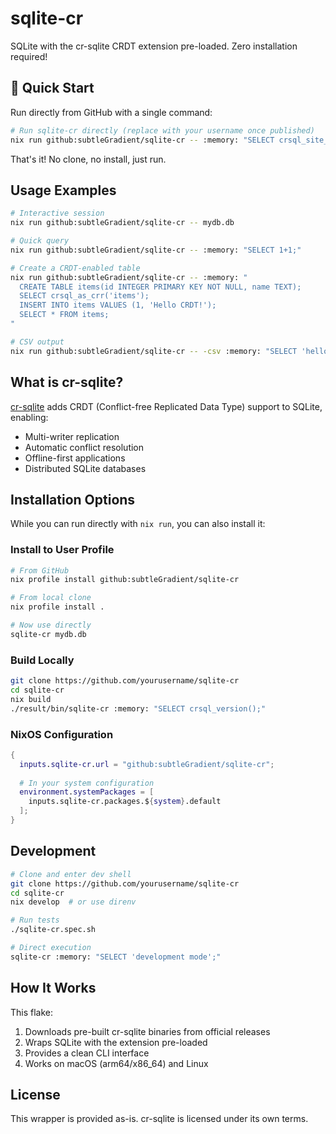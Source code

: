 # sqlite-cr

SQLite with the cr-sqlite CRDT extension pre-loaded. Zero installation required!

## 🚀 Quick Start

Run directly from GitHub with a single command:

```bash
# Run sqlite-cr directly (replace with your username once published)
nix run github:subtleGradient/sqlite-cr -- :memory: "SELECT crsql_site_id();"
```

That's it! No clone, no install, just run.

## Usage Examples

```bash
# Interactive session
nix run github:subtleGradient/sqlite-cr -- mydb.db

# Quick query
nix run github:subtleGradient/sqlite-cr -- :memory: "SELECT 1+1;"

# Create a CRDT-enabled table
nix run github:subtleGradient/sqlite-cr -- :memory: "
  CREATE TABLE items(id INTEGER PRIMARY KEY NOT NULL, name TEXT);
  SELECT crsql_as_crr('items');
  INSERT INTO items VALUES (1, 'Hello CRDT!');
  SELECT * FROM items;
"

# CSV output
nix run github:subtleGradient/sqlite-cr -- -csv :memory: "SELECT 'hello' as greeting, 42 as answer;"
```

## What is cr-sqlite?

[cr-sqlite](https://github.com/vlcn-io/cr-sqlite) adds CRDT (Conflict-free Replicated Data Type) support to SQLite, enabling:
- Multi-writer replication
- Automatic conflict resolution
- Offline-first applications
- Distributed SQLite databases

## Installation Options

While you can run directly with `nix run`, you can also install it:

### Install to User Profile
```bash
# From GitHub
nix profile install github:subtleGradient/sqlite-cr

# From local clone
nix profile install .

# Now use directly
sqlite-cr mydb.db
```

### Build Locally
```bash
git clone https://github.com/yourusername/sqlite-cr
cd sqlite-cr
nix build
./result/bin/sqlite-cr :memory: "SELECT crsql_version();"
```

### NixOS Configuration
```nix
{
  inputs.sqlite-cr.url = "github:subtleGradient/sqlite-cr";
  
  # In your system configuration
  environment.systemPackages = [
    inputs.sqlite-cr.packages.${system}.default
  ];
}
```

## Development

```bash
# Clone and enter dev shell
git clone https://github.com/yourusername/sqlite-cr
cd sqlite-cr
nix develop  # or use direnv

# Run tests
./sqlite-cr.spec.sh

# Direct execution
sqlite-cr :memory: "SELECT 'development mode';"
```

## How It Works

This flake:
1. Downloads pre-built cr-sqlite binaries from official releases
2. Wraps SQLite with the extension pre-loaded
3. Provides a clean CLI interface
4. Works on macOS (arm64/x86_64) and Linux

## License

This wrapper is provided as-is. cr-sqlite is licensed under its own terms.